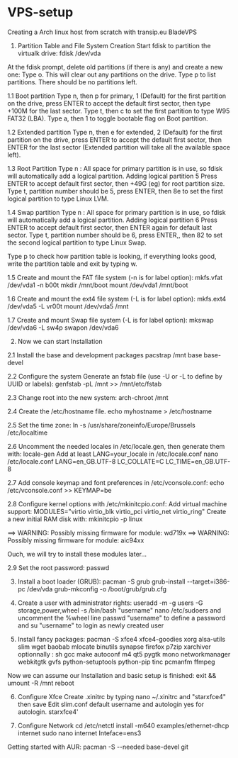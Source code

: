# VPS-setup
Creating a Arch linux host from scratch with transip.eu BladeVPS

1) Partition Table and File System Creation
 Start fdisk to partition the virtualk drive:
 fdisk /dev/vda

 At the fdisk prompt, delete old partitions (if there is any) and create a new one:
 Type o. This will clear out any partitions on the drive.
 Type p to list partitions. There should be no partitions left.

 1.1 Boot partition
 Type n, then p for primary, 1 (Default) for the first partition on the drive, press ENTER to accept the default first sector, then type +100M for the last sector.
 Type t, then c to set the first partition to type W95 FAT32 (LBA).
 Type a, then 1 to toggle bootable flag on Boot partition. 

 1.2 Extended partition
  Type n, then e for extended, 2 (Default) for the first partition on the drive, press ENTER to accept the default first sector, then ENTER for the last sector (Extended partition will take all the available space left).

 1.3 Root Partition
 Type n : All space for primary partition is in use, so fdisk will automatically add a logical partition.
 Adding logical partition 5
 Press ENTER to accept default first sector, then +49G (eg) for root partition size.
 Type t, partition number should be 5, press ENTER, then 8e to set the first logical partition to type Linux LVM.
 
 1.4 Swap partition
 Type n : All space for primary partition is in use, so fdisk will automatically add a logical partition.
 Adding logical partition 6
 Press ENTER to accept default first sector, then ENTER again for default last sector.
 Type t, partition number should be 6, press ENTER,, then 82 to set the second logical partition to type Linux Swap.

 Type p to check how partition table is looking, if everything looks good, write the partition table and exit by typing w.

 1.5 Create and mount the FAT file system (-n is for label option):
 mkfs.vfat /dev/vda1 -n b00t
 mkdir /mnt/boot
 mount /dev/vda1 /mnt/boot

 1.6 Create and mount the ext4 file system (-L is for label option):
 mkfs.ext4 /dev/vda5 -L vr00t
 mount /dev/vda5 /mnt
 
 1.7 Create and mount Swap file system (-L is for label option):
 mkswap /dev/vda6 -L sw4p
 swapon /dev/vda6
 
2) Now we can start Installation

 2.1 Install the base and development packages
 pacstrap /mnt base base-devel
 
 2.2 Configure the system
 Generate an fstab file (use -U or -L to define by UUID or labels):
 genfstab -pL /mnt >> /mnt/etc/fstab

 2.3 Change root into the new system:
 arch-chroot /mnt

 2.4 Create the /etc/hostname file.
 echo myhostname > /etc/hostname
 
 2.5 Set the time zone:
 ln -s /usr/share/zoneinfo/Europe/Brussels /etc/localtime

 2.6 Uncomment the needed locales in /etc/locale.gen, then generate them with:
 locale-gen
 Add at least LANG=your_locale in /etc/locale.conf
 nano /etc/locale.conf
	LANG=en_GB.UTF-8
	LC_COLLATE=C
	LC_TIME=en_GB.UTF-8
	
 2.7 Add console keymap and font preferences in /etc/vconsole.conf:
 echo /etc/vconsole.conf >> KEYMAP=be
 
 2.8 Configure kernel options with /etc/mkinitcpio.conf:
 Add virtual machine support:
 MODULES="virtio virtio_blk virtio_pci virtio_net virtio_ring"
 Create a new initial RAM disk with:
 mkinitcpio -p linux

 ==> WARNING: Possibly missing firmware for module: wd719x
 ==> WARNING: Possibly missing firmware for module: aic94xx
 
 Ouch, we will try to install these modules later...
 
 2.9 Set the root password:
 passwd 
 
3) Install a boot loader (GRUB):
 pacman -S grub
 grub-install --target=i386-pc /dev/vda
 grub-mkconfig -o /boot/grub/grub.cfg
 
4) Create a user with administrator rights:
 useradd -m -g users -G storage,power,wheel -s /bin/bash "username"
 nano /etc/sudoers and uncomment the %wheel line
 passwd "username" to define a password and su "username" to login as newly created user

5) Install fancy packages:
 pacman -S xfce4 xfce4-goodies xorg alsa-utils slim wget baobab mlocate binutils synapse firefox p7zip xarchiver
	optionnally : sh gcc make autoconf m4 qt5 pygtk mono networkmanager webkitgtk gvfs python-setuptools python-pip tinc pcmanfm ffmpeg
	
Now we can assume our Installation and basic setup is finished:
 exit && umount -R /mnt
 reboot
 
6) Configure Xfce
	Create .xinitrc by typing nano ~/.xinitrc and "starxfce4" then save
	Edit slim.conf default username and autologin yes for autologin.
	starxfce4'

7) Configure Network
 cd /etc/netctl
 install -m640 examples/ethernet-dhcp internet
 sudo nano internet
 Inteface=ens3

 Getting started with AUR:
 pacman -S --needed base-devel git 
